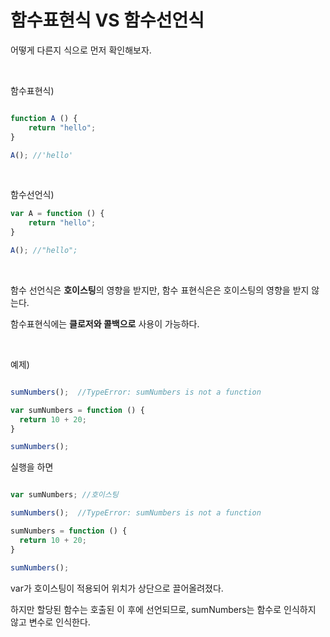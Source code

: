 # 함수표현식 VS 함수선언식


어떻게 다른지 식으로 먼저 확인해보자. 

<br>

함수표현식)

```jsx

function A () {
    return "hello";
}

A(); //'hello'

```

<br> 


함수선언식)

```jsx
var A = function () { 
    return "hello";
}

A(); //"hello";

```

<br>

함수 선언식은 **호이스팅**의 영향을 받지만, 함수 표현식은은 호이스팅의 영향을 받지 않는다.

함수표현식에는 **클로저와 콜백으로** 사용이 가능하다. 


<br>

예제) 

```jsx 

sumNumbers();  //TypeError: sumNumbers is not a function

var sumNumbers = function () {
  return 10 + 20;
}

sumNumbers();

```

실행을 하면


```jsx

var sumNumbers; //호이스팅 

sumNumbers();  //TypeError: sumNumbers is not a function

sumNumbers = function () {
  return 10 + 20;
}

sumNumbers();

```

var가 호이스팅이 적용되어 위치가 상단으로 끌어올려졌다.

하지만 할당된 함수는 호출된 이 후에 선언되므로, sumNumbers는 함수로 인식하지 않고 변수로 인식한다. 
